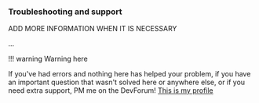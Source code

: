 ### Troubleshooting and support

ADD MORE INFORMATION WHEN IT IS NECESSARY

...

!!! warning
    Warning here

If you've had errors and nothing here has helped your problem, if you have an important question that wasn't solved here or anywhere else, or if you need extra support, PM me on the DevForum!
[This is my profile](https://devforum.roblox.com/u/amorafolf/summary)

